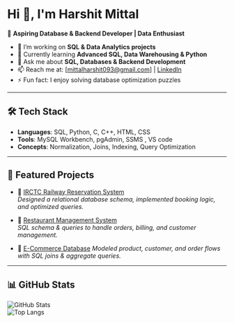 # Hi 👋, I'm Harshit Mittal  

🚀 **Aspiring Database & Backend Developer | Data Enthusiast**  

- 🔭 I’m working on **SQL & Data Analytics projects**  
- 🌱 Currently learning **Advanced SQL, Data Warehousing & Python**  
- 💬 Ask me about **SQL, Databases & Backend Development**  
- 📫 Reach me at: [mittalharshit093@gmail.com] | [LinkedIn](https://www.linkedin.com/in/mittalharshit23/)  
- ⚡ Fun fact: I enjoy solving database optimization puzzles  

---

## 🛠️ Tech Stack
- **Languages**: SQL, Python, C, C++, HTML, CSS  
- **Tools**: MySQL Workbench, pgAdmin, SSMS , VS code 
- **Concepts**: Normalization, Joins, Indexing, Query Optimization  

---

## 📂 Featured Projects
- 🔹 [IRCTC Railway Reservation System](https://github.com/mittalharshit23/IRCTC-SQL-Project)  
  *Designed a relational database schema, implemented booking logic, and optimized queries.*  

- 🔹 [Restaurant Management System](https://github.com/mittalharshit23/Restaurant-SQL-Project)  
  *SQL schema & queries to handle orders, billing, and customer management.*  

- 🔹 [E-Commerce Database](https://github.com/mittalharshit23/Ecommerce-SQL-Project)
  *Modeled product, customer, and order flows with SQL joins & aggregate queries.*  

---

## 📊 GitHub Stats
![GitHub Stats](https://github-readme-stats.vercel.app/api?username=mittalharshit23&show_icons=true&theme=radical)  
![Top Langs](https://github-readme-stats.vercel.app/api/top-langs/?username=mittalharshit23&layout=compact&theme=radical)  
